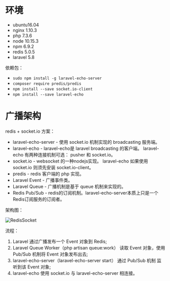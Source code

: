 # 环境
* ubuntu16.04
* nginx 1.10.3
* php 7.3.6
* node 10.15.3
* npm 6.9.2
* redis 5.0.5
* laravel 5.8

依赖包：  
* `sudo npm install -g laravel-echo-server`
* `composer require predis/predis`
* `npm install --save socket.io-client`
* `npm install --save laravel-echo`

# 广播架构
redis + socket.io 方案：  
* laravel-echo-server - 使用 socket.io 机制实现的 broadcasting 服务端。
* laravel-echo - laravel-echo是 laravel broadcasting 的客户端。 laravel-echo 有两种连接机制可选： pusher 和 socket.io。
* socket.io - websocket 的一种nodejs实现。 laravel-echo 如果使用 socket.io 则须先安装 socket.io-client。
* predis - redis 客户端的 php 实现。
* Laravel Event - 广播事件类。
* Laravel Queue - 广播机制是基于 queue 机制来实现的。
* Redis Pub/Sub - redis的订阅机制。laravel-echo-server本质上只是一个Redis订阅服务的订阅者。

架构图：  

![RedisSocket](https://github.com/nonelittlesong/study-resources/blob/master/images/Laravel/RedisSocket.png)  

流程：  
1. Laravel 通过广播发布一个 Event 对象到 Redis;
2. Laravel Queue Worker（php artisan queue:work） 读取 Event 对象，使用 Pub/Sub 机制将 Event 对象发布出去;
3. laravel-echo-server（laravel-echo-server start） 通过 Pub/Sub 机制 监听到该 Event 对象;
4. laravel-echo 使用 socket.io 与 laravel-echo-server 相连接。

